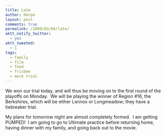 ```yaml
---
title: Late
author: Harpo
layout: post
comments: true
permalink: /2009/03/04/late/
aktt_notify_twitter:
  - yes
aktt_tweeted:
  - 1
tags:
  - family
  - film
  - food
  - frisbee
  - mock trial
---
```

We won our trial today, and will thus be moving on to the first round of the playoffs on Monday.  We will be playing the winner of Region #16, the Berkshires, which will be either Lennox or Longmeadow; they have a tiebreaker trial.

My plans for tomorrow night are almost completely formed.  I am getting PUMPED!  I am going to go to Ultimate practice before returning home, having dinner with my family, and going back out to the movie.